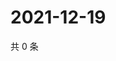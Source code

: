 # 2021-12-19

共 0 条

<!-- BEGIN WEIBO -->
<!-- 最后更新时间 Sun Dec 19 2021 17:15:07 GMT+0800 (China Standard Time) -->

<!-- END WEIBO -->
